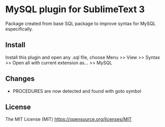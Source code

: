 # MySQL plugin for SublimeText 3

Package created from base SQL package to improve syntax for MySQL especifically.

## Install

Install this plugin and open any .sql file, choose Menu >> View >> Syntax >> Open all with current extension as... >> MySQL

## Changes

* PROCEDURES are now detected and found with goto symbol

## License

The MIT License (MIT)
https://opensource.org/licenses/MIT
